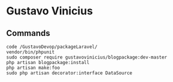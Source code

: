 # Gustavo Vinicius

## Commands
```
code /GustavoDevop/packageLaravel/
vendor/bin/phpunit
sudo composer require gustavovinicius/blogpackage:dev-master
php artisan blogpackage:install
php artisan make:foo
sudo php artisan decorator:interface DataSource
```